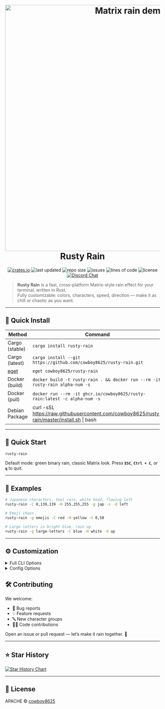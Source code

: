 <h1 align="center">
  <br>
  <img src="https://user-images.githubusercontent.com/43012445/105452071-411e4880-5c43-11eb-8ae2-4de61f310bf9.gif" alt="Matrix rain demo" width="800">
  <br>
  Rusty Rain
  <br>
</h1>

<p align="center">
<a href="https://crates.io/crates/rusty-rain"><img alt="crates.io" src="https://img.shields.io/crates/v/rusty-rain.svg"></a>
<img alt="last updated" src="https://img.shields.io/github/last-commit/cowboy8625/rusty-rain">
<img alt="repo size" src="https://img.shields.io/github/repo-size/cowboy8625/rusty-rain">
<img alt="issues" src="https://img.shields.io/github/issues/cowboy8625/rusty-rain">
<img alt="lines of code" src="https://img.shields.io/tokei/lines/github/cowboy8625/rusty-rain">
<img alt="license" src="https://img.shields.io/badge/License-MIT-blue.svg">
<a href="https://discord.gg/KwnGX8P"><img alt="Discord Chat" src="https://img.shields.io/discord/509849754155614230"></a>
</p>

> **Rusty Rain** is a fast, cross-platform Matrix-style rain effect for your terminal, written in Rust.  
> Fully customizable: colors, characters, speed, direction — make it as chill or chaotic as you want.

---

## 🚀 Quick Install

| Method                                   | Command                                                                                     |
| ---------------------------------------- | ------------------------------------------------------------------------------------------- |
| Cargo (stable)                           | `cargo install rusty-rain`                                                                  |
| Cargo (latest)                           | `cargo install --git https://github.com/cowboy8625/rusty-rain.git`                          |
| [eget](https://github.com/zyedidia/eget) | `eget cowboy8625/rusty-rain`                                                                |
| Docker (build)                           | `docker build -t rusty-rain . && docker run --rm -it rusty-rain alpha-num -s`               |
| Docker (pull)                            | `docker run --rm -it ghcr.io/cowboy8625/rusty-rain:latest -c alpha-num -s`                  |
| Debian Package                           | curl -sSL https://raw.githubusercontent.com/cowboy8625/rusty-rain/master/install.sh \| bash |

---

## 🎯 Quick Start

```bash
rusty-rain
```

Default mode: green binary rain, classic Matrix look.
Press **`ESC`**, **`Ctrl + C`**, or **`q`** to quit.

---

## 🎨 Examples

```bash
# Japanese characters, teal rain, white head, flowing left
rusty-rain -C 0,139,139 -H 255,255,255 -g jap -s -d left

# Emoji chaos
rusty-rain -g emojis -C red -H yellow -S 0,50

# Large letters in bright blue, rain up
rusty-rain -g large-letters -C blue -H white -d up
```

---

## ⚙️ Customization

<details>
<summary>Full CLI Options</summary>

```
Cross platform CMatrix like program.

Usage: rusty-rain [OPTIONS]

Options:
  -s, --shade


  -g, --group <GROUP>
          Set what kind of characters are printed as rain.
          OPTIONS:
              all            - This shows most of the Character Groups all at once.
              alphalow       - Lower Case Alphabet Characters
              alphaup        - Upper Case Alphabet Characters
              arrow          - Arrow Emojis or Fancy Characters
              bin            - All Ones and Zeros
              cards          - Playing Cards
              classic        - closer to what the default look is for cmatrix
              clock          - 🕑
              crab           - 🦀
              dominosh       - 🀽
              dominosv       - 🁫
              earth          - 🌎
              emojis         - This is just a bunch of random Emojis
              jap            - Japanese Characters
              large-letters  - Cool Looking Large Letters
              moon           - 🌕
              num            - Good ol fashion Numbers
              numbered-balls - These are like pool balls
              numbered-cubes - These are like the pool balls but just cubes
              open-source    - Open Source icon emojis
              pglangs        - These are programming language icons emojis
              plants         - Plants of sorts
              shapes         - Squares and Circles of a few colors
              smile          - 😃


          [default: bin]

  -C, --color <COLOR>
          Set color of Rain with color string name or tuple
          OPTIONS:
              white,
              red,
              blue,
              green,
              r,g,b


          [default: green]

  -H, --head <HEAD>
          Set the color of the first char in Rain.
          OPTIONS:
              white,
              red,
              blue,
              green,
              r,g,b,
              #RRGGBB


          [default: white]

  -d, --direction <DIRECTION>
          Set the direction of the Rain.
          Default is set to down/south
          OPTIONS:
              up or north,
              down or south,
              left or west,
              right or east


          [default: south]

  -S, --speed <SPEED>
          [default: 0,200]

  -D, --display-group
          Display Char Group

  -h, --help
          Print help (see a summary with '-h')

  -V, --version
          Print version
```

</details>

<details>
<summary>Config Options</summary>

> [!note] Things in config will override CLI options. This probably will change in the future.

```toml
# windows path %APPDATA%\\rusty-rain\\config.toml
# linux   path ~/.config/rusty-rain/config.toml
# mac    path ~/.config/rusty-rain/config.toml
speed = "0,200"
[groups.neovim]
range = [
  { start = 62319, end = 62320 },
]
width = 2

[groups.rust]
range = [
  { start = 59304, end = 59305 },
]
width = 2
```

## </details>

## 🛠 Contributing

We welcome:

- 🐛 Bug reports
- 💡 Feature requests
- 🔤 New character groups
- 🧑‍💻 Code contributions

Open an issue or pull request — let’s make it rain together. 🤣

---

## ⭐ Star History

<a href="https://star-history.com/#cowboy8625/rusty-rain&Date">
  <picture>
    <source media="(prefers-color-scheme: dark)" srcset="https://api.star-history.com/svg?repos=cowboy8625/rusty-rain&type=Date&theme=dark" />
    <source media="(prefers-color-scheme: light)" srcset="https://api.star-history.com/svg?repos=cowboy8625/rusty-rain&type=Date" />
    <img alt="Star History Chart" src="https://api.star-history.com/svg?repos=cowboy8625/rusty-rain&type=Date" />
  </picture>
</a>

---

## 📜 License

APACHE © [cowboy8625](https://github.com/cowboy8625)
